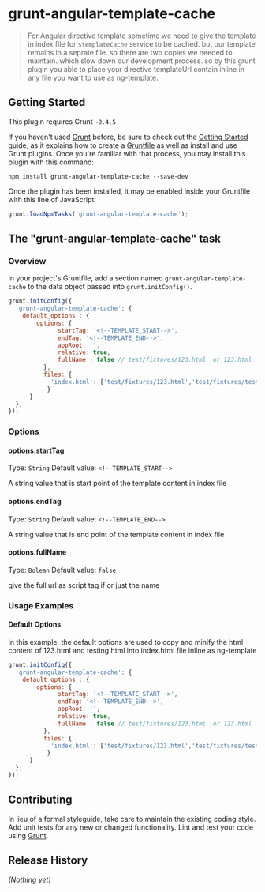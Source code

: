 # grunt-angular-template-cache

> For Angular directive template sometime we need to give the template in index file for `$templateCache` service to be cached. but our template remains in a seprate file. so there are two copies we needed to maintain. which slow down our development process. so by this grunt plugin you able to place your directive templateUrl contain inline in any file you want to use as ng-template.

## Getting Started
This plugin requires Grunt `~0.4.5`

If you haven't used [Grunt](http://gruntjs.com/) before, be sure to check out the [Getting Started](http://gruntjs.com/getting-started) guide, as it explains how to create a [Gruntfile](http://gruntjs.com/sample-gruntfile) as well as install and use Grunt plugins. Once you're familiar with that process, you may install this plugin with this command:

```shell
npm install grunt-angular-template-cache --save-dev
```

Once the plugin has been installed, it may be enabled inside your Gruntfile with this line of JavaScript:

```js
grunt.loadNpmTasks('grunt-angular-template-cache');
```

## The "grunt-angular-template-cache" task

### Overview
In your project's Gruntfile, add a section named `grunt-angular-template-cache` to the data object passed into `grunt.initConfig()`.

```js
grunt.initConfig({
  'grunt-angular-template-cache': {
    default_options : {
        options: {
              startTag: '<!--TEMPLATE_START-->',
              endTag: '<!--TEMPLATE_END-->',
              appRoot: '',
              relative: true,
              fullName : false // test/fixtures/123.html  or 123.html   in script id 
          },
          files: {
            'index.html': ['test/fixtures/123.html','test/fixtures/testing.html']
           }
      }
  },
});
```

### Options

#### options.startTag
Type: `String`
Default value: `<!--TEMPLATE_START-->`

A string value that is start point of the template content in index file

#### options.endTag
Type: `String`
Default value: `<!--TEMPLATE_END-->`

A string value that is end point of the template content in index file

#### options.fullName
Type: `Bolean`
Default value: `false`

give the full url as script tag if or just the name

### Usage Examples

#### Default Options
In this example, the default options are used to copy and minify the html content of 123.html and testing.html into index.html file inline as ng-template

```js
grunt.initConfig({
  'grunt-angular-template-cache': {
    default_options : {
        options: {
              startTag: '<!--TEMPLATE_START-->',
              endTag: '<!--TEMPLATE_END-->',
              appRoot: '',
              relative: true,
              fullName : false // test/fixtures/123.html  or 123.html   in script id 
          },
          files: {
            'index.html': ['test/fixtures/123.html','test/fixtures/testing.html']
           }
      }
  },
});
```

## Contributing
In lieu of a formal styleguide, take care to maintain the existing coding style. Add unit tests for any new or changed functionality. Lint and test your code using [Grunt](http://gruntjs.com/).

## Release History
_(Nothing yet)_
